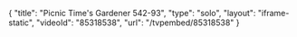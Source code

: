 {
    "title": "Picnic Time's Gardener 542-93",
    "type": "solo",
    "layout": "iframe-static",
    "videoId": "85318538",
    "url": "\/tvpembed\/85318538"
}